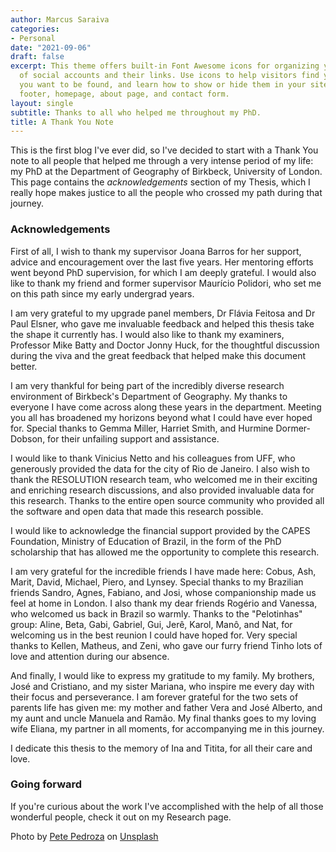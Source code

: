 ```yaml
---
author: Marcus Saraiva
categories:
- Personal
date: "2021-09-06"
draft: false
excerpt: This theme offers built-in Font Awesome icons for organizing your collection
  of social accounts and their links. Use icons to help visitors find you wherever
  you want to be found, and learn how to show or hide them in your site's header,
  footer, homepage, about page, and contact form.
layout: single
subtitle: Thanks to all who helped me throughout my PhD.
title: A Thank You Note
---
```


This is the first blog I've ever did, so I've decided to start with a Thank You note to all people that helped me through a very intense period of my life: my PhD at the Department of Geography of Birkbeck, University of London. This page contains the *acknowledgements* section of my Thesis, which I really hope makes justice to all the people who crossed my path during that journey.


### Acknowledgements

First of all, I wish to thank my supervisor Joana Barros for her support, advice and encouragement over the last five years. Her mentoring efforts went beyond PhD supervision, for which I am deeply grateful. I would also like to thank my friend and former supervisor Maurício Polidori, who set me on this path since my early undergrad years.
 
I am very grateful to my upgrade panel members, Dr Flávia Feitosa and Dr Paul Elsner, who gave me invaluable feedback and helped this thesis take the shape it currently has. I would also like to thank my examiners, Professor Mike Batty and Doctor Jonny Huck, for the thoughtful discussion during the viva and the great feedback that helped make this document better. 

I am very thankful for being part of the incredibly diverse research environment of Birkbeck's Department of Geography. My thanks to everyone I have come across along these years in the department. Meeting you all has broadened my horizons beyond what I could have ever hoped for. Special thanks to Gemma Miller, Harriet Smith, and Hurmine Dormer-Dobson, for their unfailing support and assistance.   

I would like to thank Vinicius Netto and his colleagues from UFF, who generously provided the data for the city of Rio de Janeiro. I also wish to thank the RESOLUTION research team, who welcomed me in their exciting and enriching research discussions, and also provided invaluable data for this research. Thanks to the entire open source community who provided all the software and open data that made this research possible.

I would like to acknowledge the financial support provided by the CAPES Foundation, Ministry of Education of Brazil, in the form of the PhD scholarship that has allowed me the opportunity to complete this research.

I am very grateful for the incredible friends I have made here: Cobus, Ash, Marit, David, Michael, Piero, and Lynsey. Special thanks to my Brazilian friends Sandro, Agnes, Fabiano, and Josi, whose companionship made us feel at home in London. I also thank my dear friends Rogério and Vanessa, who welcomed us back in Brazil so warmly. Thanks to the "Pelotinhas" group: Aline, Beta, Gabi, Gabriel, Gui, Jerê, Karol, Manô, and Nat, for welcoming us in the best reunion I could have hoped for. Very special thanks to Kellen, Matheus, and Zeni, who gave our furry friend Tinho lots of love and attention during our absence.

And finally, I would like to express my gratitude to my family. My brothers, José and Cristiano, and my sister Mariana, who inspire me every day with their focus and perseverance. I am forever grateful for the two sets of parents life has given me: my mother and father Vera and José Alberto, and my aunt and uncle Manuela and Ramão. My final thanks goes to my loving wife Eliana, my partner in all moments, for accompanying me in this journey.

I dedicate this thesis to the memory of Ina and Titita, for all their care and love.

### Going forward

If you're curious about the work I've accomplished with the help of all those wonderful people, check it out on my Research page.

Photo by <a href="https://unsplash.com/@peet818?utm_source=unsplash&utm_medium=referral&utm_content=creditCopyText">Pete Pedroza</a> on <a href="https://unsplash.com/s/photos/thank-you?utm_source=unsplash&utm_medium=referral&utm_content=creditCopyText">Unsplash</a>
  




